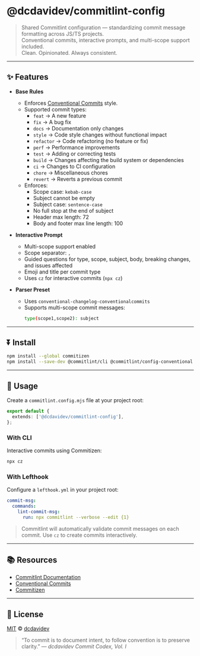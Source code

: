 # @dcdavidev/commitlint-config

> Shared Commitlint configuration — standardizing commit message formatting across JS/TS projects.  
> Conventional commits, interactive prompts, and multi-scope support included.  
> Clean. Opinionated. Always consistent.

---

## ✨ Features

- **Base Rules**
  - Enforces [Conventional Commits](https://www.conventionalcommits.org/en/v1.0.0/) style.
  - Supported commit types:
    - `feat` → A new feature
    - `fix` → A bug fix
    - `docs` → Documentation only changes
    - `style` → Code style changes without functional impact
    - `refactor` → Code refactoring (no feature or fix)
    - `perf` → Performance improvements
    - `test` → Adding or correcting tests
    - `build` → Changes affecting the build system or dependencies
    - `ci` → Changes to CI configuration
    - `chore` → Miscellaneous chores
    - `revert` → Reverts a previous commit
  - Enforces:
    - Scope case: `kebab-case`
    - Subject cannot be empty
    - Subject case: `sentence-case`
    - No full stop at the end of subject
    - Header max length: 72
    - Body and footer max line length: 100

- **Interactive Prompt**
  - Multi-scope support enabled
  - Scope separator: `,`
  - Guided questions for type, scope, subject, body, breaking changes, and issues affected
  - Emoji and title per commit type
  - Uses `cz` for interactive commits (`npx cz`)

- **Parser Preset**
  - Uses `conventional-changelog-conventionalcommits`
  - Supports multi-scope commit messages:
    ```bash
    type(scope1,scope2): subject
    ```

---

## ⏬ Install

```bash
npm install --global commitizen
npm install --save-dev @commitlint/cli @commitlint/config-conventional @dcdavidev/commitlint-config
```

---

## 🚀 Usage

Create a `commitlint.config.mjs` file at your project root:

```ts
export default {
  extends: ['@dcdavidev/commitlint-config'],
};
```

### With CLI

Interactive commits using Commitizen:

```bash
npx cz
```

### With Lefthook

Configure a `lefthook.yml` in your project root:

```yaml
commit-msg:
  commands:
    lint-commit-msg:
      run: npx commitlint --verbose --edit {1}
```

> Commitlint will automatically validate commit messages on each commit. Use `cz` to create commits interactively.

---

## 📚 Resources

- [Commitlint Documentation](https://commitlint.js.org/)
- [Conventional Commits](https://www.conventionalcommits.org/)
- [Commitizen](https://github.com/commitizen/cz-cli)

---

## 📄 License

[MIT](./LICENSE) © [dcdavidev](https://github.com/dcdavidev)

> “To commit is to document intent,
> to follow convention is to preserve clarity.” — _dcdavidev Commit Codex, Vol. I_
